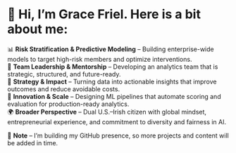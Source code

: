 # 👋 Hi, I’m Grace Friel.  Here is a bit about me:

📊 **Risk Stratification & Predictive Modeling** – Building enterprise-wide models to target high-risk members and optimize interventions.  
🤝 **Team Leadership & Mentorship** – Developing an analytics team that is strategic, structured, and future-ready.  
🧭 **Strategy & Impact** – Turning data into actionable insights that improve outcomes and reduce avoidable costs.  
🚀 **Innovation & Scale** – Designing ML pipelines that automate scoring and evaluation for production-ready analytics.  
🌍 **Broader Perspective** – Dual U.S.–Irish citizen with global mindset, entrepreneurial experience, and commitment to diversity and fairness in AI.  

🔧 **Note** – I’m building my GitHub presence, so more projects and content will be added in time.  
